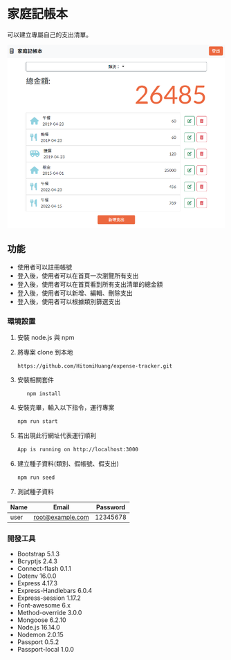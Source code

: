 # 家庭記帳本
可以建立專屬自己的支出清單。

<img src="./public/images/demopic_01.PNG"><br>

## 功能
- 使用者可以註冊帳號
- 登入後，使用者可以在首頁一次瀏覽所有支出
- 登入後，使用者可以在首頁看到所有支出清單的總金額
- 登入後，使用者可以新增、編輯、刪除支出
- 登入後，使用者可以根據類別篩選支出

### 環境設置
1. 安裝 node.js 與 npm
2. 將專案 clone 到本地
   ```
   https://github.com/HitomiHuang/expense-tracker.git
   ```

3. 安裝相關套件
   ```
      npm install
   ```

4. 安裝完畢，輸入以下指令，運行專案
   ```bash
   npm run start
   ```

5. 若出現此行網址代表運行順利
   ```bash
   App is running on http://localhost:3000
   ```
6. 建立種子資料(類別、假帳號、假支出)
   ```bash
   npm run seed
   ```
8. 測試種子資料

| Name | Email | Password |
| ------------- | :---: | -------- |
| user          | root@example.com| 12345678  |


### 開發工具
- Bootstrap 5.1.3
- Bcryptjs 2.4.3
- Connect-flash 0.1.1
- Dotenv 16.0.0 
- Express 4.17.3
- Express-Handlebars 6.0.4   
- Express-session 1.17.2  
- Font-awesome 6.x
- Method-override 3.0.0
- Mongoose 6.2.10
- Node.js 16.14.0
- Nodemon 2.0.15
- Passport 0.5.2
- Passport-local 1.0.0